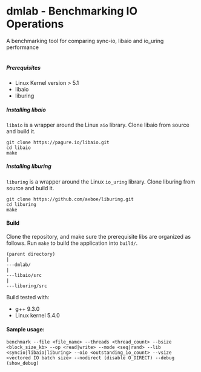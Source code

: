 # dmlab - Benchmarking IO Operations

A benchmarking tool for comparing sync-io, libaio and io_uring performance
<br />
<br />

##### Prerequisites

- Linux Kernel version > 5.1
- libaio
- liburing

##### Installing libaio
`libaio` is a wrapper around the Linux `aio` library. Clone libaio from source and build it.

```shell
git clone https://pagure.io/libaio.git
cd libaio
make
```

##### Installing liburing
`liburing` is a wrapper around the Linux `io_uring` library. Clone liburing from source and build it.

```shell
git clone https://github.com/axboe/liburing.git
cd liburing
make
```

#### Build
Clone the repository, and make sure the prerequisite libs are organized as follows. Run `make` to build the application into `build/`.
```shell
(parent directory)
|
---dmlab/
|
---libaio/src
|
---liburing/src
```
Build tested with:

- g++ 9.3.0
- Linux kernel 5.4.0


#### Sample usage:

```shell
benchmark --file <file_name> --threads <thread_count> --bsize <block_size_kb> --op <read|write> --mode <seq|rand> --lib <syncio|libaio|liburing> --oio <outstanding_io_count> --vsize <vectored IO batch size> --nodirect (disable O_DIRECT) --debug (show_debug)
```

